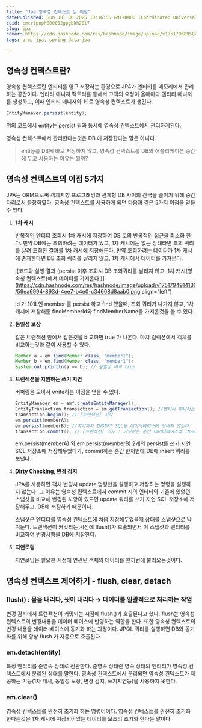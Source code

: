 ```yaml
---
title: "Jpa 영속성 컨텍스트 및 이점"
datePublished: Sun Jul 06 2025 10:16:55 GMT+0000 (Coordinated Universal Time)
cuid: cmcripnph000002gpgbkh20i7
slug: jpa
cover: https://cdn.hashnode.com/res/hashnode/image/upload/v1751796895847/c044b5e1-a6ff-48e3-bfb7-3aeb49924d02.png
tags: orm, jpa, spring-data-jpa

---
```


## 영속성 컨텍스트란?

영속성 컨텍스트란 엔티티를 영구 저장하는 환경으로 JPA가 엔티티를 메모리에서 관리하는 공간이다. 엔티티 매니저 팩토리를 통해서 고객의 요청이 올때마다 엔티티 매니저를 생성하고, 이때 엔티티 매니저와 1:1로 영속성 컨텍스트가 생긴다.

```java
EntityManaver.persist(entity);
```

위의 코드에서 entity는 persist 됨과 동시에 영속성 컨텍스트에서 관리하게된다.

영속성 컨텍스트에서 관리한다는것은 DB 에 저장한다는 말은 아니다.

> entity를 DB에 바로 저장하지 않고, 영속성 컨텍스트를 DB와 애플리케이션 중간에 두고 사용하는 이유는 뭘까?

## 영속성 컨텍스트의 이점 5가지

JPA는 ORM으로써 객체지향 프로그래밍과 관계형 DB 사이의 간극을 줄이기 위해 중간다리로서 등장하였다. 영속성 컨텍스트를 사용하게 되면 다음과 같은 5가지 이점을 얻을 수 있다.

1. **1차 캐시**
    
    반복적인 엔티티 조회시 1차 캐시에 저장하여 DB 로의 반복적인 접근을 최소화 한다. 만약 DB에는 조회하려는 데이터가 있고, 1차 캐시에는 없는 상태라면 조회 쿼리를 날려 조회한 결과를 1차 캐시에 저장해둔다. 만약 조회하려는 데이터가 1차 캐시에 존재한다면 DB 조회 쿼리를 날리지 않고, 1차 캐시에서 데이터를 가져온다.
    
    ![코드와 실행 결과 (persist 이후 조회시 DB 조회쿼리를 날리지 않고, 1차 캐시(영속성 컨텍스트)에서 데이터를 가져온다.)](https://cdn.hashnode.com/res/hashnode/image/upload/v1751794914131/59ea6994-893d-4ee7-b4e0-c34608d8aab0.png align="left")
    
    id 가 101L인 member 를 persist 하고 find 했을때, 조회 쿼리가 나가지 않고, 1차 캐시에 저장해둔 findMemberId와 findMemberName을 가져온것을 볼 수 있다.
    
2. **동일성 보장**
    
    같은 트랜잭션 안에서 같은것을 비교하면 true 가 나온다. 마치 컬렉션에서 객체를 비교하는것과 같이 사용할 수 있다.
    
    ```java
    Member a = em.find(Member.class, "member1");
    Member b = em.find(Member.class, "member1");
    System.out.println(a == b); // 동일성 비교 true
    ```
    
3. **트랜잭션을 지원하는 쓰기 지연**
    
    버퍼링을 모아서 write하는 이점을 얻을 수 있다.
    
    ```java
    EntityManager em = emf.createEntityManager();
    EntityTransaction transaction = em.getTransaction(); //엔티티 매니저는 데이터 변경시 트랜잭션을 시작해야 한다.
    transaction.begin(); // [트랜잭션] 시작 
    em.persist(memberA);
    em.persist(memberB); //여기까지 INSERT SQL을 데이터베이스에 보내지 않는다.
    transaction.commit(); // [트랜잭션] 커밋 : 커밋하는 순간 데이터베이스에 INSERT SQL을 보낸다.
    ```
    
    em.persist(memberA) 와 em.persist(memberB) 2개의 persist를 쓰기 지연 SQL 저장소에 저장해두었다가, commit하는 순간 한꺼번에 DB에 insert 쿼리를 보낸다.
    
4. **Dirty Checking, 변경 감지**
    
    JPA를 사용하면 객체 변경시 update 명령만을 실행하고 저장하는 명령을 실행하지 않는다. 그 이유는 영속성 컨텍스트에서 commit 시의 엔티티와 기존에 있었던 스냅샷을 비교해 변경된 사항이 있으면 update 쿼리를 쓰기 지연 SQL 저장소에 저장해두고, DB에 저장하기 때문이다.
    
    스냅샷은 엔티티를 영속성 컨텍스트에 처음 저장해두었을때 상태를 스냅샷으로 남겨둔다. 트랜잭션이 커밋되는 시점에 flush()가 호출되면서 이 스냅샷과 엔티티를 비교하여 변경사항을 DB에 저장한다.
    
5. **지연로딩**
    
    지연로딩은 필요한 시점에 연관된 객체의 데이터를 한꺼번에 불러오는것이다.
    

## 영속성 컨텍스트 제어하기 - flush, clear, detach

### flush() : 물을 내리다, 씻어 내리다 → 데이터를 일괄적으로 처리하는 작업

변경 감지에서 트랜잭션이 커밋되는 시점에 flush()가 호출된다고 했다. flush는 영속성 컨텍스트의 변경내용을 데이터 베이스에 반영하는 역할을 한다. 또한 영속성 컨텍스트의 변경 내용을 데이터 베이스에 동기화 하는 과정이다. JPQL 쿼리를 실행하면 DB와 동기화를 위해 항상 flush 가 자동으로 호출된다.

### em.detach(entity)

특정 엔티티를 준영속 상태로 전환한다. 준영속 상태란 영속 상태의 엔티티가 영속성 컨텍스트에서 분리된 상태를 말한다. 영속성 컨텍스트에서 분리되면 영속성 컨텍스트가 제공하는 기능(1차 캐시, 동일성 보장, 변경 감지, 쓰기지연등)을 사용하지 못한다.

### em.clear()

영속성 컨텍스트를 완전히 초기화 하는 명령어이다. 영속성 컨텍스트를 완전히 초기화 한다는것은 1차 캐시에 저장되어있는 데이터를 모조리 초기화 한다는 말이다.